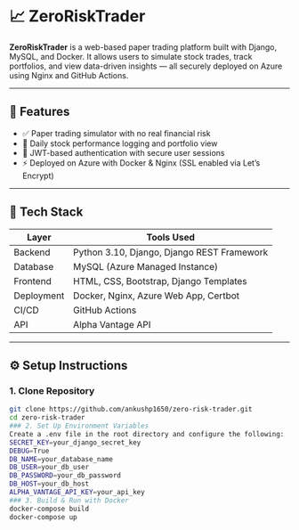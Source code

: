 # 📈 ZeroRiskTrader

**ZeroRiskTrader** is a web-based paper trading platform built with Django, MySQL, and Docker. It allows users to simulate stock trades, track portfolios, and view data-driven insights — all securely deployed on Azure using Nginx and GitHub Actions.

---

## 🔧 Features

- ✅ Paper trading simulator with no real financial risk  
- 📁 Daily stock performance logging and portfolio view  
- 🔐 JWT-based authentication with secure user sessions  
- ⚡ Deployed on Azure with Docker & Nginx (SSL enabled via Let’s Encrypt)

---

## 🧰 Tech Stack

| Layer        | Tools Used                                     |
|--------------|------------------------------------------------|
| Backend      | Python 3.10, Django, Django REST Framework     |
| Database     | MySQL (Azure Managed Instance)                 |
| Frontend     | HTML, CSS, Bootstrap, Django Templates         |
| Deployment   | Docker, Nginx, Azure Web App, Certbot          |
| CI/CD        | GitHub Actions                                 |
| API          | Alpha Vantage API                              |

---

## ⚙️ Setup Instructions

### 1. Clone Repository
```bash
git clone https://github.com/ankushp1650/zero-risk-trader.git
cd zero-risk-trader
### 2. Set Up Environment Variables
Create a .env file in the root directory and configure the following:
SECRET_KEY=your_django_secret_key
DEBUG=True
DB_NAME=your_database_name
DB_USER=your_db_user
DB_PASSWORD=your_db_password
DB_HOST=your_db_host
ALPHA_VANTAGE_API_KEY=your_api_key
### 3. Build & Run with Docker
docker-compose build
docker-compose up
